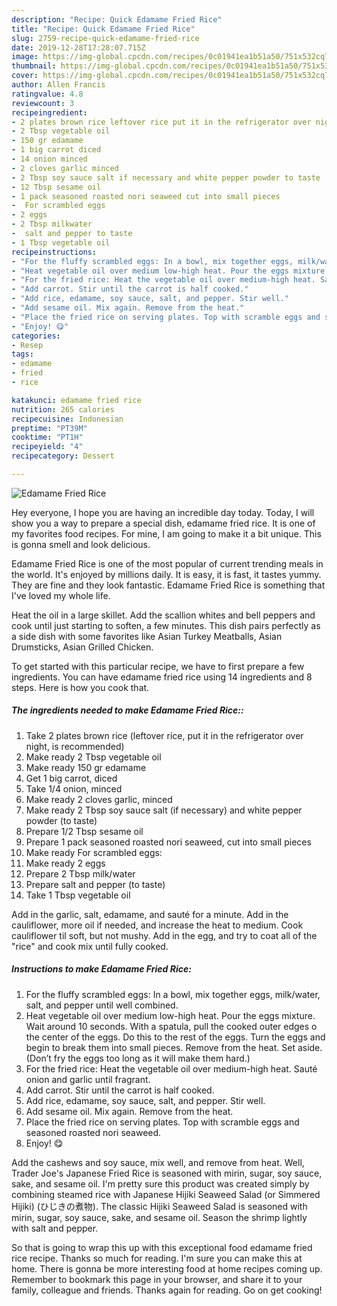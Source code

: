 ```yaml
---
description: "Recipe: Quick Edamame Fried Rice"
title: "Recipe: Quick Edamame Fried Rice"
slug: 2759-recipe-quick-edamame-fried-rice
date: 2019-12-28T17:28:07.715Z
image: https://img-global.cpcdn.com/recipes/0c01941ea1b51a50/751x532cq70/edamame-fried-rice-recipe-main-photo.jpg
thumbnail: https://img-global.cpcdn.com/recipes/0c01941ea1b51a50/751x532cq70/edamame-fried-rice-recipe-main-photo.jpg
cover: https://img-global.cpcdn.com/recipes/0c01941ea1b51a50/751x532cq70/edamame-fried-rice-recipe-main-photo.jpg
author: Allen Francis
ratingvalue: 4.8
reviewcount: 3
recipeingredient:
- 2 plates brown rice leftover rice put it in the refrigerator over night is recommended
- 2 Tbsp vegetable oil
- 150 gr edamame
- 1 big carrot diced
- 14 onion minced
- 2 cloves garlic minced
- 2 Tbsp soy sauce salt if necessary and white pepper powder to taste
- 12 Tbsp sesame oil
- 1 pack seasoned roasted nori seaweed cut into small pieces
-  For scrambled eggs
- 2 eggs
- 2 Tbsp milkwater
-  salt and pepper to taste
- 1 Tbsp vegetable oil
recipeinstructions:
- "For the fluffy scrambled eggs: In a bowl, mix together eggs, milk/water, salt, and pepper until well combined."
- "Heat vegetable oil over medium low-high heat. Pour the eggs mixture. Wait around 10 seconds. With a spatula, pull the cooked outer edges o the center of the eggs. Do this to the rest of the eggs. Turn the eggs and begin to break them into small pieces. Remove from the heat. Set aside. (Don’t fry the eggs too long as it will make them hard.)"
- "For the fried rice: Heat the vegetable oil over medium-high heat. Sauté onion and garlic until fragrant."
- "Add carrot. Stir until the carrot is half cooked."
- "Add rice, edamame, soy sauce, salt, and pepper. Stir well."
- "Add sesame oil. Mix again. Remove from the heat."
- "Place the fried rice on serving plates. Top with scramble eggs and seasoned roasted nori seaweed."
- "Enjoy! 😋"
categories:
- Resep
tags:
- edamame
- fried
- rice

katakunci: edamame fried rice
nutrition: 265 calories
recipecuisine: Indonesian
preptime: "PT39M"
cooktime: "PT1H"
recipeyield: "4"
recipecategory: Dessert

---
```



![Edamame Fried Rice](https://img-global.cpcdn.com/recipes/0c01941ea1b51a50/751x532cq70/edamame-fried-rice-recipe-main-photo.jpg)

Hey everyone, I hope you are having an incredible day today. Today, I will show you a way to prepare a special dish, edamame fried rice. It is one of my favorites food recipes. For mine, I am going to make it a bit unique. This is gonna smell and look delicious.

Edamame Fried Rice is one of the most popular of current trending meals in the world. It's enjoyed by millions daily. It is easy, it is fast, it tastes yummy. They are fine and they look fantastic. Edamame Fried Rice is something that I've loved my whole life.

Heat the oil in a large skillet. Add the scallion whites and bell peppers and cook until just starting to soften, a few minutes. This dish pairs perfectly as a side dish with some favorites like Asian Turkey Meatballs, Asian Drumsticks, Asian Grilled Chicken.


To get started with this particular recipe, we have to first prepare a few ingredients. You can have edamame fried rice using 14 ingredients and 8 steps. Here is how you cook that.

##### The ingredients needed to make Edamame Fried Rice::

1. Take 2 plates brown rice (leftover rice, put it in the refrigerator over night, is recommended)
1. Make ready 2 Tbsp vegetable oil
1. Make ready 150 gr edamame
1. Get 1 big carrot, diced
1. Take 1/4 onion, minced
1. Make ready 2 cloves garlic, minced
1. Make ready 2 Tbsp soy sauce salt (if necessary) and white pepper powder (to taste)
1. Prepare 1/2 Tbsp sesame oil
1. Prepare 1 pack seasoned roasted nori seaweed, cut into small pieces
1. Make ready  For scrambled eggs:
1. Make ready 2 eggs
1. Prepare 2 Tbsp milk/water
1. Prepare  salt and pepper (to taste)
1. Take 1 Tbsp vegetable oil


Add in the garlic, salt, edamame, and sauté for a minute. Add in the cauliflower, more oil if needed, and increase the heat to medium. Cook cauliflower til soft, but not mushy. Add in the egg, and try to coat all of the &#34;rice&#34; and cook mix until fully cooked. 

##### Instructions to make Edamame Fried Rice:

1. For the fluffy scrambled eggs: In a bowl, mix together eggs, milk/water, salt, and pepper until well combined.
1. Heat vegetable oil over medium low-high heat. Pour the eggs mixture. Wait around 10 seconds. With a spatula, pull the cooked outer edges o the center of the eggs. Do this to the rest of the eggs. Turn the eggs and begin to break them into small pieces. Remove from the heat. Set aside. (Don’t fry the eggs too long as it will make them hard.)
1. For the fried rice: Heat the vegetable oil over medium-high heat.
Sauté onion and garlic until fragrant.
1. Add carrot. Stir until the carrot is half cooked.
1. Add rice, edamame, soy sauce, salt, and pepper. Stir well.
1. Add sesame oil. Mix again. Remove from the heat.
1. Place the fried rice on serving plates. Top with scramble eggs and seasoned roasted nori seaweed.
1. Enjoy! 😋


Add the cashews and soy sauce, mix well, and remove from heat. Well, Trader Joe&#39;s Japanese Fried Rice is seasoned with mirin, sugar, soy sauce, sake, and sesame oil. I&#39;m pretty sure this product was created simply by combining steamed rice with Japanese Hijiki Seaweed Salad (or Simmered Hijiki) (ひじきの煮物). The classic Hijiki Seaweed Salad is seasoned with mirin, sugar, soy sauce, sake, and sesame oil. Season the shrimp lightly with salt and pepper. 

So that is going to wrap this up with this exceptional food edamame fried rice recipe. Thanks so much for reading. I'm sure you can make this at home. There is gonna be more interesting food at home recipes coming up. Remember to bookmark this page in your browser, and share it to your family, colleague and friends. Thanks again for reading. Go on get cooking!
